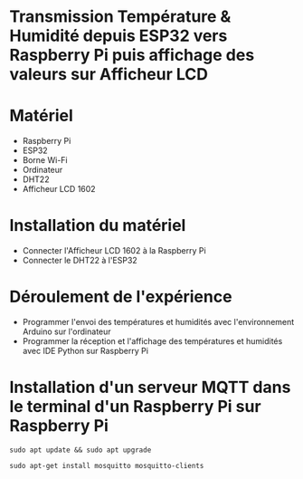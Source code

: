 # Transmission Température & Humidité depuis ESP32 vers Raspberry Pi puis affichage des valeurs sur Afficheur LCD

# Matériel
- Raspberry Pi
- ESP32
- Borne Wi-Fi
- Ordinateur
- DHT22
- Afficheur LCD 1602

# Installation du matériel
- Connecter l'Afficheur LCD 1602 à la Raspberry Pi
- Connecter le DHT22 à l'ESP32

# Déroulement de l'expérience
- Programmer l'envoi des températures et humidités avec l'environnement Arduino sur l'ordinateur
- Programmer la réception et l'affichage des températures et humidités avec IDE Python sur Raspberry Pi

# Installation d'un serveur MQTT dans le terminal d'un Raspberry Pi sur Raspberry Pi
`sudo apt update && sudo apt upgrade`

`sudo apt-get install mosquitto mosquitto-clients`
